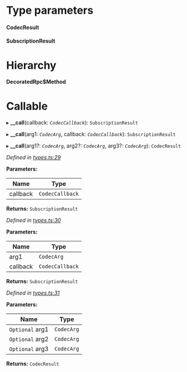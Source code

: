 

# Type parameters
#### CodecResult 
#### SubscriptionResult 
# Hierarchy

**DecoratedRpc$Method**

# Callable
▸ **__call**(callback: *`CodecCallback`*): `SubscriptionResult`

▸ **__call**(arg1: *`CodecArg`*, callback: *`CodecCallback`*): `SubscriptionResult`

▸ **__call**(arg1?: *`CodecArg`*, arg2?: *`CodecArg`*, arg3?: *`CodecArg`*): `CodecResult`

*Defined in [types.ts:29](https://github.com/polkadot-js/api/blob/a9ad4af/packages/api/src/types.ts#L29)*

**Parameters:**

| Name | Type |
| ------ | ------ |
| callback | `CodecCallback` |

**Returns:** `SubscriptionResult`

*Defined in [types.ts:30](https://github.com/polkadot-js/api/blob/a9ad4af/packages/api/src/types.ts#L30)*

**Parameters:**

| Name | Type |
| ------ | ------ |
| arg1 | `CodecArg` |
| callback | `CodecCallback` |

**Returns:** `SubscriptionResult`

*Defined in [types.ts:31](https://github.com/polkadot-js/api/blob/a9ad4af/packages/api/src/types.ts#L31)*

**Parameters:**

| Name | Type |
| ------ | ------ |
| `Optional` arg1 | `CodecArg` |
| `Optional` arg2 | `CodecArg` |
| `Optional` arg3 | `CodecArg` |

**Returns:** `CodecResult`

